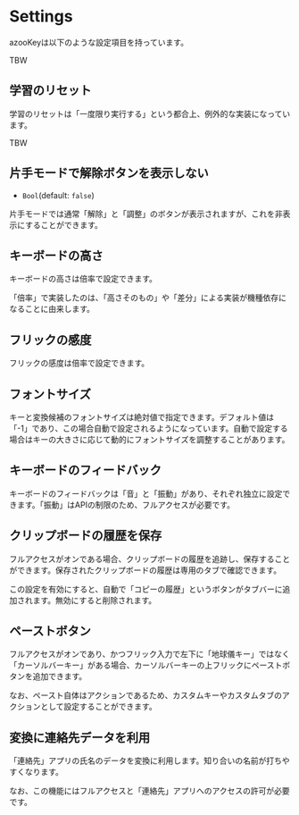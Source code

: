 # Settings

azooKeyは以下のような設定項目を持っています。

TBW

## 学習のリセット

学習のリセットは「一度限り実行する」という都合上、例外的な実装になっています。

TBW

## 片手モードで解除ボタンを表示しない

- `Bool`(default: `false`)

片手モードでは通常「解除」と「調整」のボタンが表示されますが、これを非表示にすることができます。

## キーボードの高さ

キーボードの高さは倍率で設定できます。

「倍率」で実装したのは、「高さそのもの」や「差分」による実装が機種依存になることに由来します。

## フリックの感度

フリックの感度は倍率で設定できます。

## フォントサイズ

キーと変換候補のフォントサイズは絶対値で指定できます。デフォルト値は「-1」であり、この場合自動で設定されるようになっています。自動で設定する場合はキーの大きさに応じて動的にフォントサイズを調整することがあります。

## キーボードのフィードバック

キーボードのフィードバックは「音」と「振動」があり、それぞれ独立に設定できます。「振動」はAPIの制限のため、フルアクセスが必要です。

## クリップボードの履歴を保存

フルアクセスがオンである場合、クリップボードの履歴を追跡し、保存することができます。保存されたクリップボードの履歴は専用のタブで確認できます。

この設定を有効にすると、自動で「コピーの履歴」というボタンがタブバーに追加されます。無効にすると削除されます。

## ペーストボタン

フルアクセスがオンであり、かつフリック入力で左下に「地球儀キー」ではなく「カーソルバーキー」がある場合、カーソルバーキーの上フリックにペーストボタンを追加できます。

なお、ペースト自体はアクションであるため、カスタムキーやカスタムタブのアクションとして設定することができます。

## 変換に連絡先データを利用

「連絡先」アプリの氏名のデータを変換に利用します。知り合いの名前が打ちやすくなります。

なお、この機能にはフルアクセスと「連絡先」アプリへのアクセスの許可が必要です。